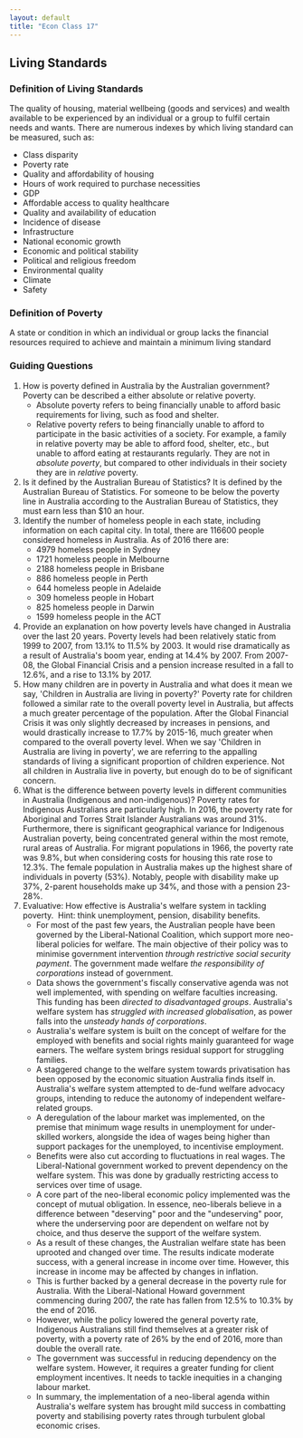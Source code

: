 ```yaml
---
layout: default
title: "Econ Class 17"
---
```


## Living Standards
### Definition of Living Standards
The quality of housing, material wellbeing (goods and services) and wealth available to be experienced by an individual or a group to fulfil certain needs and wants. There are numerous indexes by which living standard can be measured, such as:
- Class disparity
- Poverty rate
- Quality and affordability of housing
- Hours of work required to purchase necessities
- GDP
- Affordable access to quality healthcare
- Quality and availability of education
- Incidence of disease
- Infrastructure
- National economic growth
- Economic and political stability
- Political and religious freedom
- Environmental quality
- Climate
- Safety

### Definition of Poverty
A state or condition in which an individual or group lacks the financial resources required to achieve and maintain a minimum living standard


### Guiding Questions
1. How is poverty defined in Australia by the Australian government?
	Poverty can be described a either absolute or relative poverty.
	- Absolute poverty refers to being financially unable to afford basic requirements for living, such as food and shelter.
	- Relative poverty refers to being financially unable to afford to participate in the basic activities of a society. For example, a family in relative poverty may be able to afford food, shelter, etc., but unable to afford eating at restaurants regularly. They are not in *absolute poverty*, but compared to other individuals in their society they are in *relative* poverty.
2. Is it defined by the Australian Bureau of Statistics?
	It is defined by the Australian Bureau of Statistics. For someone to be below the poverty line in Australia according to the Australian Bureau of Statistics, they must earn less than $10 an hour.
3. Identify the number of homeless people in each state, including information on each capital city.
	In total, there are 116600 people considered homeless in Australia. As of 2016 there are:
	- 4979 homeless people in Sydney
	- 1721 homeless people in Melbourne
	- 2188 homeless people in Brisbane
	- 886 homeless people in Perth
	- 644 homeless people in Adelaide
	- 309 homeless people in Hobart
	- 825 homeless people in Darwin
	- 1599 homeless people in the ACT
4.  Provide an explanation on how poverty levels have changed in Australia over the last 20 years.
	Poverty levels had been relatively static from 1999 to 2007, from 13.1% to 11.5% by 2003. It would rise dramatically as a result of Australia's boom year, ending at 14.4% by 2007. From 2007-08, the Global Financial Crisis and a pension increase resulted in a fall to 12.6%, and a rise to 13.1% by 2017.
5. How many children are in poverty in Australia and what does it mean we say, 'Children in Australia are living in poverty?'
	Poverty rate for children followed a similar rate to the overall poverty level in Australia, but affects a much greater percentage of the population. After the Global Financial  Crisis it was only slightly decreased by increases in pensions, and would drastically increase to 17.7% by 2015-16, much greater when compared to the overall poverty level.
	When we say 'Children in Australia are living in poverty', we are referring to the appalling standards of living a significant proportion of children experience. Not all children in Australia live in poverty, but enough do to be of significant concern.
6. What is the difference between poverty levels in different communities in Australia (Indigenous and non-indigenous)?
	Poverty rates for Indigenous Australians are particularly high. In 2016, the poverty rate for Aboriginal and Torres Strait Islander Australians was around 31%. Furthermore, there is significant geographical variance for Indigenous Australian poverty, being concentrated general within the most remote, rural areas of Australia.
	For migrant populations in 1966, the poverty rate was 9.8%, but when considering costs for housing this rate rose to 12.3%.
	The female population in Australia makes up the highest share of individuals in poverty (53%). Notably, people with disability make up 37%, 2-parent households make up 34%, and those with a pension 23-28%.
7. Evaluative: How effective is Australia's welfare system in tackling poverty.  Hint: think unemployment, pension, disability benefits.
	- For most of the past few years, the Australian people have been governed by the Liberal-National Coalition, which support more neo-liberal policies for welfare. The main objective of their policy was to minimise government intervention *through restrictive social security payment*. The government made welfare *the responsibility of corporations* instead of government.
	- Data shows the government's fiscally conservative agenda was not well implemented, with spending on welfare faculties increasing. This funding has been *directed to disadvantaged groups*. Australia's welfare system has *struggled with increased globalisation*, as power falls into the *unsteady hands of corporations*.
	- Australia's welfare system is built on the concept of welfare for the employed with benefits and social rights mainly guaranteed for wage earners. The welfare system brings residual support for struggling families.
	- A staggered change to the welfare system towards privatisation has been opposed by the economic situation Australia finds itself in. Australia's welfare system attempted to de-fund welfare advocacy groups, intending to reduce the autonomy of independent welfare-related groups. 
	- A deregulation of the labour market was implemented, on the premise that minimum wage results in unemployment for under-skilled workers, alongside the idea of wages being higher than support packages for the unemployed, to incentivise employment.
	- Benefits were also cut according to fluctuations in real wages. The Liberal-National government worked to prevent dependency on the welfare system. This was done by gradually restricting access to services over time of usage.
	- A core part of the neo-liberal economic policy implemented was the concept of mutual obligation. In essence, neo-liberals believe in a difference between "deserving" poor and the "undeserving" poor, where the underserving poor are dependent on welfare not by choice, and thus deserve the support of the welfare system.
	- As a result of these changes, the Australian welfare state has been uprooted and changed over time. The results indicate moderate success, with a general increase in income over time. However, this increase in income may be affected by changes in inflation.
	- This is further backed by a general decrease in the poverty rule for Australia. With the Liberal-National Howard government commencing during 2007, the rate has fallen from 12.5% to 10.3% by the end of 2016.
	- However, while the policy lowered the general poverty rate, Indigenous Australians still find themselves at a greater risk of poverty, with a poverty rate of 26% by the end of 2016, more than double the overall rate.
	- The government was successful in reducing dependency on the welfare system. However, it requires a greater funding for client employment incentives. It needs to tackle inequities in a changing labour market.
	- In summary, the implementation of a neo-liberal agenda within Australia's welfare system has brought mild success in combatting poverty and stabilising poverty rates through turbulent global economic crises.

